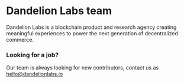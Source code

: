 # Dandelion Labs team

Dandelion Labs is a blockchain product and research agency creating meaningful experiences to power the next generation of decentralized commerce. 

### Looking for a job?

Our team is always looking for new contributors, contact us as hello@dandelionlabs.io
